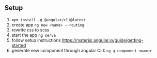 ## Setup

1. `npm install -g @angular/cli@latest`
2. create app `ng new <name> --routing`
3. rewrite css to scss
4. start the app `ng serve`
5. follow setup instructions https://material.angular.io/guide/getting-started 
6. generate new component through angular CLI: `ng g component <name>`